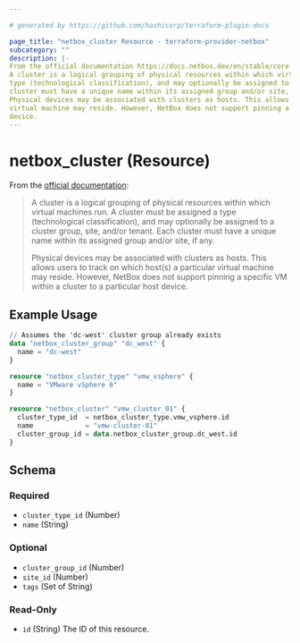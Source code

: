 ```yaml
---

# generated by https://github.com/hashicorp/terraform-plugin-docs

page_title: "netbox_cluster Resource - terraform-provider-netbox"
subcategory: ""
description: |-
From the official documentation https://docs.netbox.dev/en/stable/core-functionality/virtualization/#clusters:
A cluster is a logical grouping of physical resources within which virtual machines run. A cluster must be assigned a
type (technological classification), and may optionally be assigned to a cluster group, site, and/or tenant. Each
cluster must have a unique name within its assigned group and/or site, if any.
Physical devices may be associated with clusters as hosts. This allows users to track on which host(s) a particular
virtual machine may reside. However, NetBox does not support pinning a specific VM within a cluster to a particular host
device.
---
```


# netbox_cluster (Resource)

From the [official documentation](https://docs.netbox.dev/en/stable/core-functionality/virtualization/#clusters):

> A cluster is a logical grouping of physical resources within which virtual machines run. A cluster must be assigned a
> type (technological classification), and may optionally be assigned to a cluster group, site, and/or tenant. Each
> cluster must have a unique name within its assigned group and/or site, if any.
>
> Physical devices may be associated with clusters as hosts. This allows users to track on which host(s) a particular
> virtual machine may reside. However, NetBox does not support pinning a specific VM within a cluster to a particular host
> device.

## Example Usage

```terraform
// Assumes the 'dc-west' cluster group already exists
data "netbox_cluster_group" "dc_west" {
  name = "dc-west"
}

resource "netbox_cluster_type" "vmw_vsphere" {
  name = "VMware vSphere 6"
}

resource "netbox_cluster" "vmw_cluster_01" {
  cluster_type_id  = netbox_cluster_type.vmw_vsphere.id
  name             = "vmw-cluster-01"
  cluster_group_id = data.netbox_cluster_group.dc_west.id
}
```

<!-- schema generated by tfplugindocs -->

## Schema

### Required

- `cluster_type_id` (Number)
- `name` (String)

### Optional

- `cluster_group_id` (Number)
- `site_id` (Number)
- `tags` (Set of String)

### Read-Only

- `id` (String) The ID of this resource.


